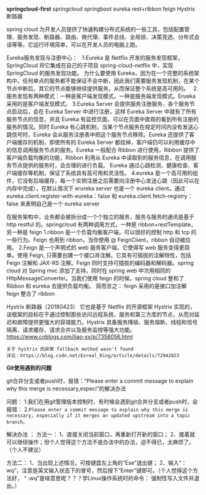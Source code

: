 **springcloud-first**
springcloud  springboot  eureka  rest+ribbon  feign
Hystrix 断路器
 
spring cloud 为开发人员提供了快速构建分布式系统的一些工具，包括配置管理、服务发现、断路器、路由、微代理、事件总线、全局锁、决策竞选、分布式会话等等。它运行环境简单，可以在开发人员的电脑上跑。
 
Eureka服务发现与注册中心：
   1.Eureka 是 Netflix 开发的服务发现框架，SpringCloud 将它集成在自己的子项目 spring-cloud-netflix 中，实现 SpringCloud 的服务发现功能。
为什么要使用 Eureka，因为在一个完整的系统架构中，任何单点的服务都不能保证不会中断，因此我们需要服务发现机制，在某个节点中断后，其它的节点能够继续提供服务，从而保证整个系统是高可用的。
   2.服务发现有两种模式：一种是客户端发现模式，一种是服务端发现模式。Erueka 采用的是客户端发现模式。
    3.Eureka Server 会提供服务注册服务，各个服务节点启动后，会在 Eureka Server 中进行注册，这样 Eureka Server 中就有了所有服务节点的信息，并且 Eureka 有监控页面，可以在页面中直观的看到所有注册的服务的情况。同时 Eureka 有心跳机制，当某个节点服务在规定时间内没有发送心跳信号时，Eureka 会从服务注册表中把这个服务节点移除。Eureka 还提供了客户端缓存的机制，即使所有的 Eureka Server 都挂掉，客户端仍可以利用缓存中的信息调用服务节点的服务。Eureka 一般配合 Ribbon 进行使用，Ribbon 提供了客户端负载均衡的功能，Ribbon 利用从 Eureka 中读取到的服务信息，在调用服务节点提供的服务时，会合理的进行负载。
      Eureka 通过心跳检测、健康检查、客户端缓存等机制，保证了系统具有高可用和灵活性。
    4.eureka 是一个高可用的组件，它没有后端缓存，每一个实例注册之后需要向注册中心发送心跳（因此可以在内存中完成），在默认情况下 erureka server 也是一个 eureka client。通过 eureka.client.register-with-eureka：false 和 eureka.client.fetch-registry：false 来表明自己是一个 eureka server
 
在服务架构中，业务都会被拆分成一个个独立的服务，服务与服务的通讯是基于 http restful 的。springcloud 有两种调用方式，一种是 ribbon+restTemplate，另一种是 feign
    1.ribbon 是一个负载均衡客户端，可以很好的控制 http 和 tcp 的一些行为。Feign 也用到 ribbon，当你使用 @ FeignClient，ribbon 自动被应用。
    2.Feign 是一个声明式的 web 服务客户端，它使得写 web 服务变得更简单。使用 Feign, 只需要创建一个接口并注解。它具有可插拔的注解特性，包括 Feign 注解和 JAX-RS 注解。Feign 同时支持可插拔的编码器和解码器。spring cloud 对 Spring mvc 添加了支持，同时在 spring web 中次用相同的 HttpMessageConverter。当我们使用 feign 的时候，spring cloud 整和了 Ribbon 和 eureka 去提供负载均衡。
          简而言之：
              feign 采用的是接口加注解
              feign 整合了 ribbon
 
Hystrix 断路器（20180423）
    它也是基于 Netflix 的开源框架 Hystrix 实现的，该框架的目标在于通过控制那些访问远程系统、服务和第三方库的节点，从而对延迟和故障提供更强大的容错能力。Hystrix 具备服务降级、服务熔断、线程和信号隔离、请求缓存、请求合并以及服务监控等强大功能。
    https://www.cnblogs.com/liao-xx/p/7358056.html
    
    关于 hystrix 的异常 fallback method wasn't found  
    详见：https://blog.csdn.net/Ezreal_King/article/details/72942823
 
 
 
**Git使用遇到的问题**

git合并分支或者push时，报错：“Please enter a commit message to explain why this merge is necessary,especi”的解决办法

问题：
1.我们在用git管理版本控制时，有时候会遇到git合并分支或者push时，会报错：
2.`Please enter a commit message to explain why this merge is necessary,
  especially if it merges an updated upstream into a topic branch。`
  
解决办法 ：
方法一： 
1、直接关闭当前窗口，再重新打开新的窗口； 
2、接着就可以继续操作；但个人觉得这个方法不是办法中的办法，迫不得已，太麻烦了。（个人不建议）

方法二： 
1、当出现上述情况，可按键盘左上角的“Ese”退出键； 
2、输入“：wq”，注意是英文输入状态下的冒号，然后按下“Enter”键即可。（个人觉得这个方法好， “ :wq”是啥意思呢？？？学Linux操作系统时的命令： 强制性写入文件并退出。）
